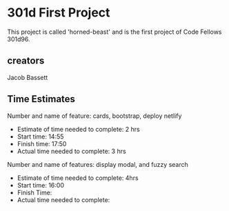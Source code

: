 # 301d First Project 

This project is called 'horned-beast' and is the first project of Code Fellows 301d96.

## creators

Jacob Bassett


## Time Estimates

Number and name of feature: 
cards, bootstrap, deploy netlify
* Estimate of time needed to complete: 2 hrs
* Start time: 14:55
* Finish time: 17:50
* Actual time needed to complete: 3 hrs


Number and name of features:
display modal, and fuzzy search
* Estimate of time needed to complete: 4hrs
* Start time: 16:00
* Finish Time: 
* Actual time needed to complete:

